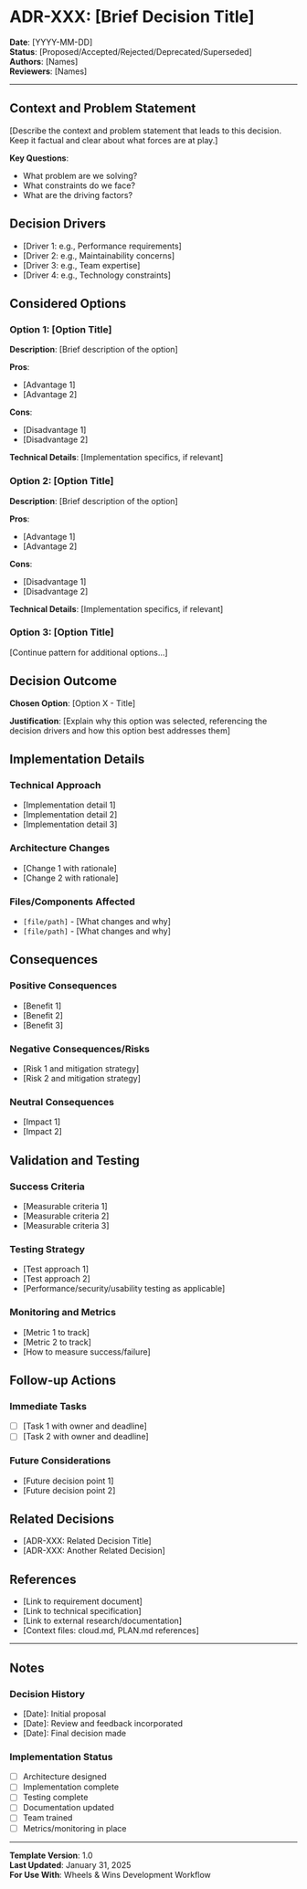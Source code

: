 # ADR-XXX: [Brief Decision Title]

**Date**: [YYYY-MM-DD]  
**Status**: [Proposed/Accepted/Rejected/Deprecated/Superseded]  
**Authors**: [Names]  
**Reviewers**: [Names]

---

## Context and Problem Statement

[Describe the context and problem statement that leads to this decision. Keep it factual and clear about what forces are at play.]

**Key Questions**:
- What problem are we solving?
- What constraints do we face?
- What are the driving factors?

## Decision Drivers

- [Driver 1: e.g., Performance requirements]
- [Driver 2: e.g., Maintainability concerns]
- [Driver 3: e.g., Team expertise]
- [Driver 4: e.g., Technology constraints]

## Considered Options

### Option 1: [Option Title]
**Description**: [Brief description of the option]

**Pros**:
- [Advantage 1]
- [Advantage 2]

**Cons**:
- [Disadvantage 1]
- [Disadvantage 2]

**Technical Details**: [Implementation specifics, if relevant]

### Option 2: [Option Title]
**Description**: [Brief description of the option]

**Pros**:
- [Advantage 1]
- [Advantage 2]

**Cons**:
- [Disadvantage 1]
- [Disadvantage 2]

**Technical Details**: [Implementation specifics, if relevant]

### Option 3: [Option Title]
[Continue pattern for additional options...]

## Decision Outcome

**Chosen Option**: [Option X - Title]

**Justification**: [Explain why this option was selected, referencing the decision drivers and how this option best addresses them]

## Implementation Details

### Technical Approach
- [Implementation detail 1]
- [Implementation detail 2]
- [Implementation detail 3]

### Architecture Changes
- [Change 1 with rationale]
- [Change 2 with rationale]

### Files/Components Affected
- `[file/path]` - [What changes and why]
- `[file/path]` - [What changes and why]

## Consequences

### Positive Consequences
- [Benefit 1]
- [Benefit 2]
- [Benefit 3]

### Negative Consequences/Risks
- [Risk 1 and mitigation strategy]
- [Risk 2 and mitigation strategy]

### Neutral Consequences
- [Impact 1]
- [Impact 2]

## Validation and Testing

### Success Criteria
- [Measurable criteria 1]
- [Measurable criteria 2]
- [Measurable criteria 3]

### Testing Strategy
- [Test approach 1]
- [Test approach 2]
- [Performance/security/usability testing as applicable]

### Monitoring and Metrics
- [Metric 1 to track]
- [Metric 2 to track]
- [How to measure success/failure]

## Follow-up Actions

### Immediate Tasks
- [ ] [Task 1 with owner and deadline]
- [ ] [Task 2 with owner and deadline]

### Future Considerations
- [Future decision point 1]
- [Future decision point 2]

## Related Decisions

- [ADR-XXX: Related Decision Title]
- [ADR-XXX: Another Related Decision]

## References

- [Link to requirement document]
- [Link to technical specification]
- [Link to external research/documentation]
- [Context files: cloud.md, PLAN.md references]

---

## Notes

### Decision History
- [Date]: Initial proposal
- [Date]: Review and feedback incorporated
- [Date]: Final decision made

### Implementation Status
- [ ] Architecture designed
- [ ] Implementation complete
- [ ] Testing complete
- [ ] Documentation updated
- [ ] Team trained
- [ ] Metrics/monitoring in place

---

**Template Version**: 1.0  
**Last Updated**: January 31, 2025  
**For Use With**: Wheels & Wins Development Workflow